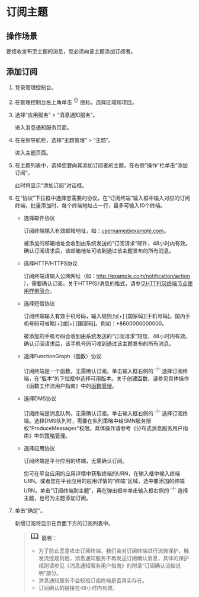 # 订阅主题<a name="zh-cn_topic_0043961402"></a>

## 操作场景<a name="section32629212144827"></a>

要接收发布至主题的消息，您必须向该主题添加订阅者。

## 添加订阅<a name="section66233919201117"></a>

1.  登录管理控制台。
2.  在管理控制台左上角单击![](figures/icon-region.png)图标，选择区域和项目。
3.  选择“应用服务” \> “消息通知服务”。

    进入消息通知服务页面。

4.  在左侧导航栏，选择“主题管理” \> “主题”。

    进入主题页面。

5.  在主题列表中，选择您要向其添加订阅者的主题，在右侧“操作”栏单击“添加订阅”。

    此时将显示“添加订阅”对话框。

6.  在“协议”下拉框中选择您需要的协议，在“订阅终端”输入框中输入对应的订阅终端，批量添加时，每个终端地址占一行，最多可输入10个终端。
    -   选择邮件协议

        订阅终端输入有效邮箱地址，如：username@example.com。

        被添加的邮箱地址会收到由系统发送的“订阅请求”邮件，48小时内有效。确认订阅请求后，该邮箱地址可收到通过该主题发布的所有消息。

    -   选择HTTP/HTTPS协议

        订阅终端请输入公网网址（如：http://example.com/notification/action ），需要确认订阅。关于HTTP\(S\)消息的格式，请参见[HTTP\(S\)终端节点使用样例简介](HTTP(S)终端节点使用样例简介.md)。

    -   选择短信协议

        订阅终端输入有效手机号码，输入规则为\[+\] \[国家码\]\[手机号码\]。国内手机号码可省略\[+\]或\[+\] \[国家码\]。例如：+8600000000000。

        被添加的手机号码会收到由系统发送的“订阅请求”短信，48小时内有效。确认订阅请求后，该手机号码可收到通过该主题发布的所有消息。

    -   选择FunctionGraph（函数）协议

        订阅终端是一个函数，无需确认订阅。单击输入框右侧的![](figures/icon-plus.png)选择订阅终端，在“版本”的下拉框中选择可用版本。关于创建函数，请参见具体操作《函数工作流用户指南》中的[函数管理](https://support.huaweicloud.com/usermanual-functiongraph/functiongraph_01_0320.html)。

    -   选择DMS协议

        订阅终端是消息队列，无需确认订阅。单击输入框右侧的![](figures/icon-plus.png)选择订阅终端。选择DMS队列时，需要在队列策略中给SMN服务授权“ProduceMessages”权限。具体操作请参考《分布式消息服务用户指南》中的[策略管理](https://support.huaweicloud.com/usermanual-dms/dms-ug-0312109.html)。

    -   选择应用协议

        订阅终端是平台应用的终端，无需确认订阅。

        您可在平台应用的应用详情中获取终端的URN，在输入框中输入终端URN。或者您在平台应用的应用详情的“终端”区域，选中要添加的终端URN，单击“订阅终端到主题”，再在弹出框中单击输入框右侧的![](figures/icon-plus.png)选择主题，也可为主题添加订阅。

7.  单击“确定”。

    新增订阅将显示在页面下方的订阅列表中。

    >![](public_sys-resources/icon-note.gif) **说明：**   
    >-   为了防止恶意攻击订阅终端，我们会对订阅终端进行流控保护，触发流控规则后，消息通知服务不再发送订阅确认消息，具体的保护规则请参见《消息通知服务用户指南》的附录“订阅确认流控说明”部分。  
    >-   消息通知服务不会校验订阅终端是否真实存在。  
    >-   订阅确认的链接在48小时内有效。  


